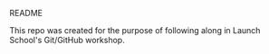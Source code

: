 README

This repo was created for the purpose of following along in Launch School's Git/GitHub workshop.
